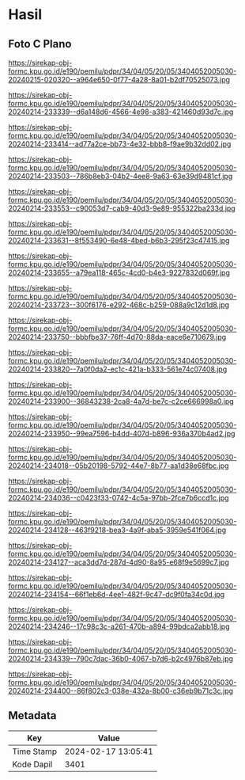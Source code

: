 # Hasil

## Foto C Plano

https://sirekap-obj-formc.kpu.go.id/e190/pemilu/pdpr/34/04/05/20/05/3404052005030-20240215-020320--a964e650-0f77-4a28-8a01-b2df70525073.jpg

https://sirekap-obj-formc.kpu.go.id/e190/pemilu/pdpr/34/04/05/20/05/3404052005030-20240214-233339--d6a148d6-4566-4e98-a383-421460d93d7c.jpg

https://sirekap-obj-formc.kpu.go.id/e190/pemilu/pdpr/34/04/05/20/05/3404052005030-20240214-233414--ad77a2ce-bb73-4e32-bbb8-f9ae9b32dd02.jpg

https://sirekap-obj-formc.kpu.go.id/e190/pemilu/pdpr/34/04/05/20/05/3404052005030-20240214-233503--786b8eb3-04b2-4ee8-9a63-63e39d9481cf.jpg

https://sirekap-obj-formc.kpu.go.id/e190/pemilu/pdpr/34/04/05/20/05/3404052005030-20240214-233553--c90053d7-cab9-40d3-9e89-955322ba233d.jpg

https://sirekap-obj-formc.kpu.go.id/e190/pemilu/pdpr/34/04/05/20/05/3404052005030-20240214-233631--8f553490-6e48-4bed-b6b3-295f23c47415.jpg

https://sirekap-obj-formc.kpu.go.id/e190/pemilu/pdpr/34/04/05/20/05/3404052005030-20240214-233655--a79ea118-465c-4cd0-b4e3-9227832d069f.jpg

https://sirekap-obj-formc.kpu.go.id/e190/pemilu/pdpr/34/04/05/20/05/3404052005030-20240214-233723--300f6176-e292-468c-b259-088a9c12d1d8.jpg

https://sirekap-obj-formc.kpu.go.id/e190/pemilu/pdpr/34/04/05/20/05/3404052005030-20240214-233750--bbbfbe37-76ff-4d70-88da-eace6e710679.jpg

https://sirekap-obj-formc.kpu.go.id/e190/pemilu/pdpr/34/04/05/20/05/3404052005030-20240214-233820--7a0f0da2-ec1c-421a-b333-561e74c07408.jpg

https://sirekap-obj-formc.kpu.go.id/e190/pemilu/pdpr/34/04/05/20/05/3404052005030-20240214-233900--36843238-2ca8-4a7d-be7c-c2ce666998a0.jpg

https://sirekap-obj-formc.kpu.go.id/e190/pemilu/pdpr/34/04/05/20/05/3404052005030-20240214-233950--99ea7596-b4dd-407d-b896-936a370b4ad2.jpg

https://sirekap-obj-formc.kpu.go.id/e190/pemilu/pdpr/34/04/05/20/05/3404052005030-20240214-234018--05b20198-5792-44e7-8b77-aa1d38e68fbc.jpg

https://sirekap-obj-formc.kpu.go.id/e190/pemilu/pdpr/34/04/05/20/05/3404052005030-20240214-234036--c0423f33-0742-4c5a-97bb-2fce7b6ccd1c.jpg

https://sirekap-obj-formc.kpu.go.id/e190/pemilu/pdpr/34/04/05/20/05/3404052005030-20240214-234128--463f9218-bea3-4a9f-aba5-3959e541f064.jpg

https://sirekap-obj-formc.kpu.go.id/e190/pemilu/pdpr/34/04/05/20/05/3404052005030-20240214-234127--aca3dd7d-287d-4d90-8a95-e68f9e5699c7.jpg

https://sirekap-obj-formc.kpu.go.id/e190/pemilu/pdpr/34/04/05/20/05/3404052005030-20240214-234154--66f1eb6d-4ee1-482f-9c47-dc9f0fa34c0d.jpg

https://sirekap-obj-formc.kpu.go.id/e190/pemilu/pdpr/34/04/05/20/05/3404052005030-20240214-234246--17c98c3c-a261-470b-a894-99bdca2abb18.jpg

https://sirekap-obj-formc.kpu.go.id/e190/pemilu/pdpr/34/04/05/20/05/3404052005030-20240214-234339--790c7dac-36b0-4067-b7d6-b2c4976b87eb.jpg

https://sirekap-obj-formc.kpu.go.id/e190/pemilu/pdpr/34/04/05/20/05/3404052005030-20240214-234400--86f802c3-038e-432a-8b00-c36eb9b71c3c.jpg


## Metadata

| Key        | Value               |
| ---------- | ------------------- |
| Time Stamp | 2024-02-17 13:05:41 |
| Kode Dapil | 3401                |



